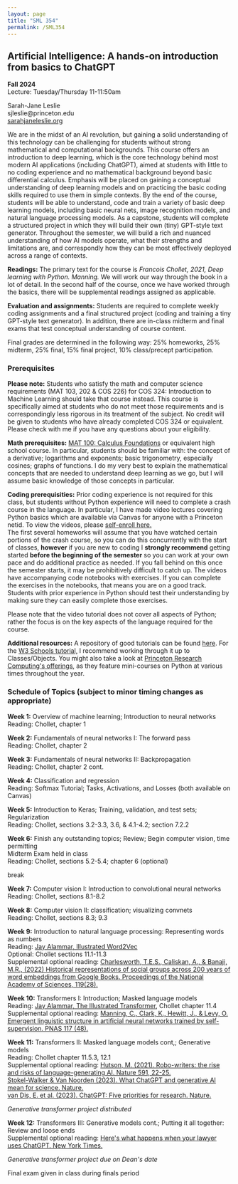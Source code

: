 ```yaml
---
layout: page
title: "SML 354"
permalink: /SML354
---
```




## Artificial Intelligence: A hands-on introduction from basics to ChatGPT

<p><b>Fall 2024</b><br>
Lecture: Tuesday/Thursday 11-11:50am</p>
<p>Sarah-Jane Leslie<br>
sjleslie@princeton.edu<br>
	<a href="https://sarahjaneleslie.org">sarahjaneleslie.org</a></p>

<p>We are in the midst of an AI revolution, but gaining a solid understanding of this technology can be challenging for students without strong mathematical and computational backgrounds. This course offers an introduction to deep learning, which is the core technology behind most modern AI applications (including ChatGPT), aimed at students with little to no coding experience and no mathematical background beyond basic differential calculus. Emphasis will be placed on gaining a conceptual understanding of deep learning models and on practicing the basic coding skills required to use them in simple contexts. By the end of the course, students will be able to understand, code and train a variety of basic deep learning models, including basic neural nets, image recognition models, and natural language processing models. As a capstone, students will complete a structured project in which they will build their own (tiny) GPT-style text generator. Throughout the semester, we will build a rich and nuanced understanding of how AI models operate, what their strengths and limitations are, and correspondly how they can be most effectively deployed across a range of contexts.</p>

<p><b>Readings:</b> The primary text for the course is <em>Francois Chollet, 2021, Deep learning with Python. Manning.</em> We will work our way through the book in a lot of detail. In the second half of the course, once we have worked through the basics, there will be supplemental readings assigned as applicable.</p>

<p><b>Evaluation and assignments:</b> Students are required to complete weekly coding assignments and a final structured  project (coding and training a tiny GPT-style text generator). In addition, there are in-class midterm and final exams that test conceptual understanding of course content.</p> 

<p>Final grades are determined in the following way: 25% homeworks, 25% midterm, 25% final, 15% final project, 10% class/precept participation. </p>

<p><h3>Prerequisites</h3> </p>

<p><b>Please note:</b> Students who satisfy the math and computer science requirements (MAT 103, 202 & COS 226) for COS 324: Introduction to Machine Learning should take that course instead. This course is specifically aimed at students who do not meet those requirements and is correspondingly less rigorous in its treatment of the subject. No credit will be given to students who have already completed COS 324 or equivalent. Please check with me if you have any questions about your eligibility. </p>

<p><b>Math prerequisites:</b> <a href="https://www.math.princeton.edu/undergraduate/placement/mat100">MAT 100: Calculus Foundations</a> or equivalent high school course. In particular, students should be familiar with: the concept of a derivative; logarithms and exponents; basic trigonometry, especially cosines; graphs of functions. I do my very best to explain the mathematical concepts that are needed to understand deep learning as we go, but I will assume basic knowledge of those concepts in particular.</p>

<p><b>Coding prerequisities:</b> Prior coding experience is not required for this class, but students without Python experience will need to complete a crash course in the language. In particular, I have made video lectures covering Python basics which are available via Canvas for anyone with a Princeton netid. To view the videos, please <a href="https://princeton.instructure.com/enroll/KB43PD">self-enroll here.</a><br> The first several homeworks will assume that you have watched certain portions of the crash course, so you can do this concurrently with the start of classes, <b>however</b> if you are new to coding I <b>strongly recommend</b> getting started <b>before the beginning of the semester</b> so you can work at your own pace and do additional practice as needed. If you fall behind on this once the semester starts, it may be prohibitively difficult to catch up. The videos have accompanying code notebooks with exercises. If you can complete the exercises in the notebooks, that means you are on a good track. Students with prior experience in Python should test their understanding by making sure they can easily complete those exercises.</p>

<p>Please note that the video tutorial does not cover all aspects of Python; rather the focus is on the key aspects of the language required for the course.</p>

<p><b>Additional resources:</b> A repository of good tutorials can be found <a href="https://researchcomputing.princeton.edu/external-online-resources/python">here</a>. For the <a href="https://www.w3schools.com/python/">W3 Schools tutorial,</a> I recommend working through it up to Classes/Objects. You might also take a look at <a href="https://researchcomputing.princeton.edu/learn/workshops-live-training">Princeton Research Computing's offerings</a>, as they feature mini-courses on Python at various times throughout the year.</p>


<H3>Schedule of Topics (subject to minor timing changes as appropriate)</H3>

<p><b>Week 1:</b> Overview of machine learning; Introduction to neural networks<br>
Reading: Chollet, chapter 1</p>

<p><b>Week 2:</b> Fundamentals of neural networks I: The forward pass<br>
Reading: Chollet, chapter 2</p>

<p><b>Week 3:</b> Fundamentals of neural networks II: Backpropagation <br>
Reading: Chollet, chapter 2 cont.</p>

<p><b>Week 4:</b>  Classification and regression<br>
Reading: Softmax Tutorial; Tasks, Activations, and Losses (both available on Canvas)</p>

<p><b>Week 5:</b> Introduction to Keras; Training, validation, and test sets; Regularization<br>
Reading: Chollet, sections 3.2-3.3, 3.6, & 4.1-4.2; section 7.2.2</p>

<p><b>Week 6:</b> Finish any outstanding topics; Review; Begin computer vision, time permitting<br> 
	Midterm Exam held in class<br>
Reading: Chollet, sections 5.2-5.4; chapter 6 (optional) <br></p>


<p>break</p>


<p><b>Week 7:</b> Computer vision I: Introduction to convolutional neural networks<br>
Reading: Chollet, sections 8.1-8.2<br>


<p><b>Week 8:</b> Computer vision II: classification; visualizing convnets<br>
Reading: Chollet, sections 8.3; 9.3<br>


<p><b>Week 9:</b> Introduction to natural language processing: Representing words as numbers<br>
Reading: <a href="http://jalammar.github.io/illustrated-word2vec/">Jay Alammar, Illustrated Word2Vec</a><br> Optional: Chollet sections 11.1-11.3<br>
Supplemental optional reading: <a href="https://tessaescharlesworth.files.wordpress.com/2022/07/charlesworth_hist-embeddings_published.pdf">Charlesworth, T.E.S., Caliskan, A., & Banaji, M.R., (2022) Historical representations of social groups across 200 years of word embeddings from Google Books. Proceedings of the National Academy of Sciences, 119(28).</a><br> 


<p><b>Week 10:</b> Transformers I: Introduction; Masked language models<br>
Reading: <a href="http://jalammar.github.io/illustrated-transformer/">Jay Alammar, The Illustrated Transformer</a>, Chollet chapter 11.4<br>
Supplemental optional reading:
<a href="https://www.pnas.org/doi/10.1073/pnas.1907367117">Manning, C., Clark, K., Hewitt, J., & Levy, O. Emergent linguistic structure in artificial neural networks trained by self-supervision. PNAS 117 (48).</a></p>


<p><b>Week 11:</b> Transformers II: Masked language models cont,; Generative models<br>
Reading: Chollet chapter 11.5.3, 12.1<br>
Supplemental optional reading: 
<a href="https://www.nature.com/articles/d41586-021-00530-0">Hutson, M. (2021). Robo-writers: the rise and risks of language-generating AI. Nature 591, 22-25.</a><br>
<a href="https://www.nature.com/articles/d41586-023-00340-6">Stokel-Walker & Van Noorden (2023). What ChatGPT and generative AI mean for science. Nature.</a><br>
	<a href="https://www.nature.com/articles/d41586-023-00288-7">van Dis, E. et al. (2023). ChatGPT: Five priorities for research. Nature.</a>


<p><em>Generative transformer project distributed</em></p>

<p><b>Week 12:</b> Transformers III: Generative models cont.; Putting it all together: Review and loose ends<br>
	Supplemental optional reading:
<a href="https://www.nytimes.com/2023/05/27/nyregion/avianca-airline-lawsuit-chatgpt.html">Here's what happens when your lawyer uses ChatGPT. New York Times.</a>	
</p></p>

<p><em>Generative transformer project due on Dean's date</em></p>
<p>Final exam given in class during finals period</p>
